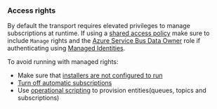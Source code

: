 ### Access rights

By default the transport requires elevated privileges to manage subscriptions at runtime. If using a [shared access policy](https://learn.microsoft.com/en-us/azure/service-bus-messaging/service-bus-sas) make sure to include `Manage` rights and the [Azure Service Bus Data Owner](https://learn.microsoft.com/en-us/azure/role-based-access-control/built-in-roles#azure-service-bus-data-owner) role if authenticating using [Managed Identities](https://learn.microsoft.com/en-us/azure/service-bus-messaging/service-bus-managed-service-identity).

To avoid running with managed rights:

- Make sure that [installers are not configured to run](/nservicebus/operations/installers.md)
- [Turn off automatic subscriptions](/nservicebus/messaging/publish-subscribe/controlling-what-is-subscribed.md#disabling-auto-subscription)
- Use [operational scripting](/transports/azure-service-bus/operational-scripting.md) to provision entities(queues, topics and subscriptions)
